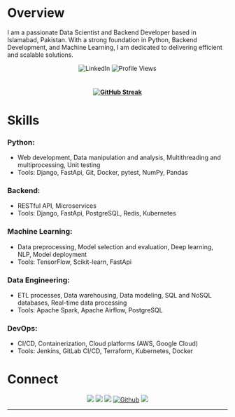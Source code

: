 # Overview

I am a passionate Data Scientist and Backend Developer based in Islamabad, Pakistan. With a strong foundation in Python, Backend Development, and Machine Learning, I am dedicated to delivering efficient and scalable solutions.

<div align="center">
  <img src="https://img.shields.io/badge/-LinkedIn-0072b1?style=flat-square&logo=Linkedin&logoColor=white&link=https://www.linkedin.com/in/faisal-fida" alt="LinkedIn" />
  <img src="https://komarev.com/ghpvc/?username=faisal-fida" alt="Profile Views" />
</div>
<br>

<h4 align="center"><a href="https://git.io/streak-stats"><img src="https://streak-stats.demolab.com?user=faisal-fida&theme=dark&hide_border=true" alt="GitHub Streak" /></a></h4>

# Skills

### Python:
- Web development, Data manipulation and analysis, Multithreading and multiprocessing, Unit testing
- Tools: Django, FastApi, Git, Docker, pytest, NumPy, Pandas

### Backend:
- RESTful API, Microservices
- Tools: Django, FastApi, PostgreSQL, Redis, Kubernetes

### Machine Learning:
- Data preprocessing, Model selection and evaluation, Deep learning, NLP, Model deployment
- Tools: TensorFlow, Scikit-learn, FastApi 

### Data Engineering:
- ETL processes, Data warehousing, Data modeling, SQL and NoSQL databases, Real-time data processing
- Tools: Apache Spark, Apache Airflow, PostgreSQL

### DevOps:
- CI/CD, Containerization, Cloud platforms (AWS, Google Cloud)
- Tools: Jenkins, GitLab CI/CD, Terraform, Kubernetes, Docker

# Connect

<p align="center">
  <a href="https://www.linkedin.com/in/faisal-fida/"><img src="https://img.shields.io/badge/linkedin-%230077B5.svg?&style=for-the-badge&logo=linkedin&logoColor=white" /></a>
  <a href="https://medium.com/@faisal-fida"><img src="https://img.shields.io/badge/medium-%2312100E.svg?&style=for-the-badge&logo=medium&logoColor=white" /></a>
  <a href="https://www.instagram.com/faisalfida.4/"><img src="https://img.shields.io/badge/instagram-%23E4405F.svg?&style=for-the-badge&logo=instagram&logoColor=white" /></a>
  <a href="https://github.com/faisal-fida" target="_blank"><img alt="Github" src="https://img.shields.io/badge/GitHub-%2312100E.svg?&style=for-the-badge&logo=Github&logoColor=blue" /></a>
  <a href="https://www.facebook.com/faisal-fida.4"><img src="https://img.shields.io/badge/facebook-%231877F2.svg?&style=for-the-badge&logo=facebook&logoColor=white" /></a>
</p>

---
